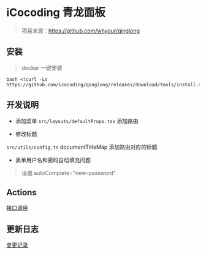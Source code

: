 # iCocoding 青龙面板

> 项目来源：https://github.com/whyour/qinglong


## 安装

> docker 一键安装
 ```shell
 bash <(curl -Ls https://github.com/icocoding/qinglong/releases/download/tools/install.sh)
 ```


## 开发说明

- 添加菜单
`src/layouts/defaultProps.tsx` 添加路由

- 修改标题

`src/utils/config.ts` documentTitleMap 添加路由对应的标题

- 表单用户名和密码自动填充问题
> 设置 autoComplete="new-password"


## Actions 

[接口调用](./README-actions.md)



## 更新日志

[变更记录](./version.yaml)